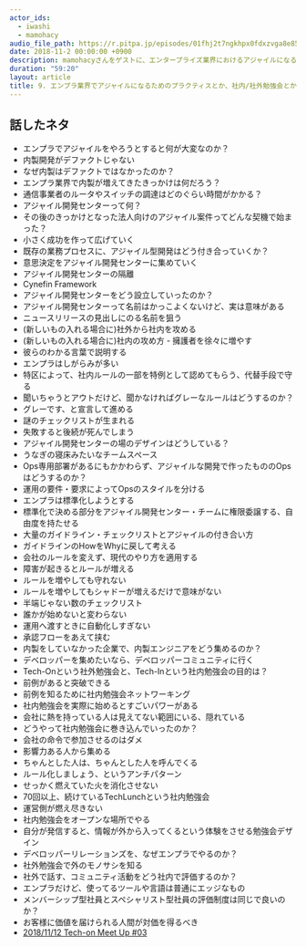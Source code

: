 ```yaml
---
actor_ids:
  - iwashi 
  - mamohacy
audio_file_path: https://r.pitpa.jp/episodes/01fhj2t7ngkhpx0fdxzvga8e85.mp3
date: 2018-11-2 00:00:00 +0900
description: mamohacyさんをゲストに、エンタープライズ業界におけるアジャイルになるためのプラクティスや知見、社内/社外勉強会についてお話いただいたエピソードです。
duration: "59:20"
layout: article
title: 9. エンプラ業界でアジャイルになるためのプラクティスとか、社内/社外勉強会とか
---
```


## 話したネタ

- エンプラでアジャイルをやろうとすると何が大変なのか？
- 内製開発がデファクトじゃない
- なぜ内製はデファクトではなかったのか？
- エンプラ業界で内製が増えてきたきっかけは何だろう？
- 通信事業者のルータやスイッチの調達はどのぐらい時間がかかる？
- アジャイル開発センターって何？
- その後のきっかけとなった法人向けのアジャイル案件ってどんな契機で始まった？
- 小さく成功を作って広げていく
- 既存の業務プロセスに、アジャイル型開発はどう付き合っていくか？
- 意思決定をアジャイル開発センターに集めていく
- アジャイル開発センターの隔離
- Cynefin Framework
- アジャイル開発センターをどう設立していったのか？
- アジャイル開発センターって名前はかっこよくないけど、実は意味がある
- ニュースリリースの見出しにのる名前を狙う
- (新しいもの入れる場合に)社外から社内を攻める
- (新しいもの入れる場合に)社内の攻め方 - 擁護者を徐々に増やす
- 彼らのわかる言葉で説明する
- エンプラはしがらみが多い
- 特区によって、社内ルールの一部を特例として認めてもらう、代替手段で守る
- 聞いちゃうとアウトだけど、聞かなければグレーなルールはどうするのか？
- グレーです、と宣言して進める
- 謎のチェックリストが生まれる
- 失敗すると後続が死んでしまう
- アジャイル開発センターの場のデザインはどうしている？
- うなぎの寝床みたいなチームスペース
- Ops専用部署があるにもかかわらず、アジャイルな開発で作ったもののOpsはどうするのか？
- 運用の要件・要求によってOpsのスタイルを分ける
- エンプラは標準化しようとする
- 標準化で決める部分をアジャイル開発センター・チームに権限委譲する、自由度を持たせる
- 大量のガイドライン・チェックリストとアジャイルの付き合い方
- ガイドラインのHowをWhyに戻して考える
- 会社のルールを変えず、現代のやり方を適用する
- 障害が起きるとルールが増える
- ルールを増やしても守れない
- ルールを増やしてもシャドーが増えるだけで意味がない
- 半端じゃない数のチェックリスト
- 誰かが始めないと変わらない
- 運用へ渡すときに自動化しすぎない
- 承認フローをあえて挟む
- 内製をしていなかった企業で、内製エンジニアをどう集めるのか？
- デベロッパーを集めたいなら、デベロッパーコミュニティに行く
- Tech-Onという社外勉強会と、Tech-Inという社内勉強会の目的は？
- 前例があると突破できる
- 前例を知るために社内勉強会ネットワーキング
- 社内勉強会を実際に始めるとすごいパワーがある
- 会社に熱を持っている人は見えてない範囲にいる、隠れている
- どうやって社内勉強会に巻き込んでいったのか？
- 会社の命令で参加させるのはダメ
- 影響力ある人から集める
- ちゃんとした人は、ちゃんとした人を呼んでくる
- ルール化しましょう、というアンチパターン
- せっかく燃えていた火を消化させない
- 70回以上、続けているTechLunchという社内勉強会
- 運営側が燃え尽きない
- 社内勉強会をオープンな場所でやる
- 自分が発信すると、情報が外から入ってくるという体験をさせる勉強会デザイン
- デベロッパーリレーションズを、なぜエンプラでやるのか？
- 社外勉強会で外のモノサシを知る
- 社外で話す、コミュニティ活動をどう社内で評価するのか？
- エンプラだけど、使ってるツールや言語は普通にエッジなもの
- メンバーシップ型社員とスペシャリスト型社員の評価制度は同じで良いのか？
- お客様に価値を届けられる人間が対価を得るべき
- [2018/11/12 Tech-on Meet Up #03](https://techplay.jp/event/699906)

